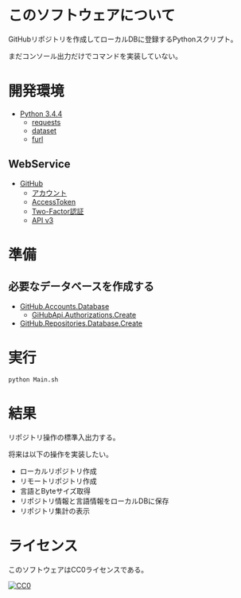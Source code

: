 ﻿# このソフトウェアについて

GitHubリポジトリを作成してローカルDBに登録するPythonスクリプト。 

まだコンソール出力だけでコマンドを実装していない。

# 開発環境

* [Python 3.4.4](https://www.python.org/downloads/release/python-344/)
    * [requests](http://requests-docs-ja.readthedocs.io/en/latest/)
    * [dataset](https://github.com/pudo/dataset)
    * [furl](https://github.com/gruns/furl)

## WebService

* [GitHub](https://github.com/)
    * [アカウント](https://github.com/join?source=header-home)
    * [AccessToken](https://github.com/settings/tokens)
    * [Two-Factor認証](https://github.com/settings/two_factor_authentication/intro)
    * [API v3](https://developer.github.com/v3/)

# 準備

## 必要なデータベースを作成する

* [GitHub.Accounts.Database](https://github.com/ytyaru/GitHub.Accounts.Database.20170107081237765)
    * [GiHubApi.Authorizations.Create](https://github.com/ytyaru/GiHubApi.Authorizations.Create.20170113141429500)
* [GitHub.Repositories.Database.Create](https://github.com/ytyaru/GitHub.Repositories.Database.Create.20170114123411296)

# 実行

```dosbatch
python Main.sh
```

# 結果

リポジトリ操作の標準入出力する。

将来は以下の操作を実装したい。

* ローカルリポジトリ作成
* リモートリポジトリ作成
* 言語とByteサイズ取得
* リポジトリ情報と言語情報をローカルDBに保存
* リポジトリ集計の表示

# ライセンス #

このソフトウェアはCC0ライセンスである。

[![CC0](http://i.creativecommons.org/p/zero/1.0/88x31.png "CC0")](http://creativecommons.org/publicdomain/zero/1.0/deed.ja)
